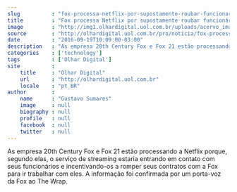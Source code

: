 ```yaml
---
slug          : "fox-processa-netflix-por-supostamente-roubar-funcionarios-seus"
title         : "Fox processa Netflix por supostamente roubar funcionários seus"
image         : "http://img1.olhardigital.uol.com.br/uploads/acervo_imagens/2016/07/20160727194905_660_420.jpg"
source        : "http://olhardigital.uol.com.br/pro/noticia/fox-processa-netflix-por-supostamente-roubar-funcionarios-seus/62259"
date          : "2016-09-19T10:09:00-03:00"
description   : "As empresa 20th Century Fox e Fox 21 estão processando a Netflix porque, segundo elas, o serviço de streaming estaria entrando em contato com seus funcionários e incentivando-os a romper seus contratos com a Fox para ir trabalhar com eles. A informação foi confirmada por um porta-voz da Fox ao The Wrap."
categories    : ['technology']
tags          : ['Olhar Digital']
site          :
    title     : "Olhar Digital"
    url       : "http://olhardigital.uol.com.br"
    locale    : "pt_BR"
author        :
    name      : "Gustavo Sumares"
    image     : null
    biography : null
    profile   : null
    facebook  : null
    twitter   : null
---
```


As empresa 20th Century Fox e Fox 21 estão processando a Netflix porque, segundo elas, o serviço de streaming estaria entrando em contato com seus funcionários e incentivando-os a romper seus contratos com a Fox para ir trabalhar com eles. A informação foi confirmada por um porta-voz da Fox ao The Wrap.
